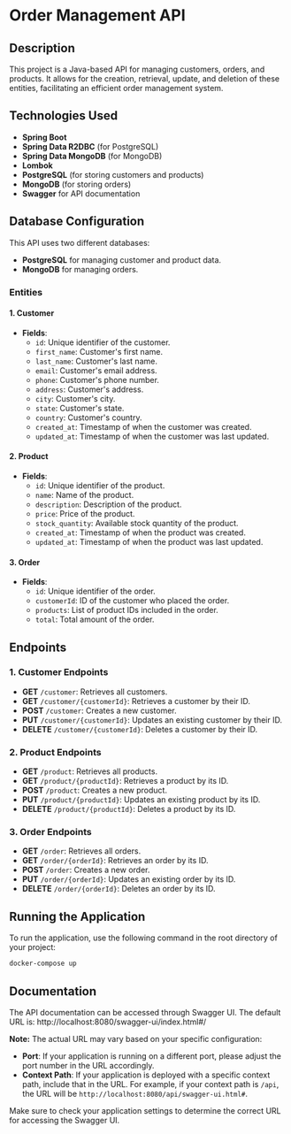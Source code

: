 # Order Management API

## Description

This project is a Java-based API for managing customers, orders, and products. It allows for the creation, retrieval, update, and deletion of these entities, facilitating an efficient order management system.

## Technologies Used

- **Spring Boot**
- **Spring Data R2DBC** (for PostgreSQL)
- **Spring Data MongoDB** (for MongoDB)
- **Lombok**
- **PostgreSQL** (for storing customers and products)
- **MongoDB** (for storing orders)
- **Swagger** for API documentation

## Database Configuration

This API uses two different databases:
- **PostgreSQL** for managing customer and product data.
- **MongoDB** for managing orders.

### Entities

#### 1. Customer
- **Fields**:
    - `id`: Unique identifier of the customer.
    - `first_name`: Customer's first name.
    - `last_name`: Customer's last name.
    - `email`: Customer's email address.
    - `phone`: Customer's phone number.
    - `address`: Customer's address.
    - `city`: Customer's city.
    - `state`: Customer's state.
    - `country`: Customer's country.
    - `created_at`: Timestamp of when the customer was created.
    - `updated_at`: Timestamp of when the customer was last updated.

#### 2. Product
- **Fields**:
    - `id`: Unique identifier of the product.
    - `name`: Name of the product.
    - `description`: Description of the product.
    - `price`: Price of the product.
    - `stock_quantity`: Available stock quantity of the product.
    - `created_at`: Timestamp of when the product was created.
    - `updated_at`: Timestamp of when the product was last updated.

#### 3. Order
- **Fields**:
    - `id`: Unique identifier of the order.
    - `customerId`: ID of the customer who placed the order.
    - `products`: List of product IDs included in the order.
    - `total`: Total amount of the order.

## Endpoints

### 1. Customer Endpoints

- **GET** `/customer`: Retrieves all customers.
- **GET** `/customer/{customerId}`: Retrieves a customer by their ID.
- **POST** `/customer`: Creates a new customer.
- **PUT** `/customer/{customerId}`: Updates an existing customer by their ID.
- **DELETE** `/customer/{customerId}`: Deletes a customer by their ID.

### 2. Product Endpoints

- **GET** `/product`: Retrieves all products.
- **GET** `/product/{productId}`: Retrieves a product by its ID.
- **POST** `/product`: Creates a new product.
- **PUT** `/product/{productId}`: Updates an existing product by its ID.
- **DELETE** `/product/{productId}`: Deletes a product by its ID.

### 3. Order Endpoints

- **GET** `/order`: Retrieves all orders.
- **GET** `/order/{orderId}`: Retrieves an order by its ID.
- **POST** `/order`: Creates a new order.
- **PUT** `/order/{orderId}`: Updates an existing order by its ID.
- **DELETE** `/order/{orderId}`: Deletes an order by its ID.

## Running the Application

To run the application, use the following command in the root directory of your project:

```bash
docker-compose up
```
## Documentation

The API documentation can be accessed through Swagger UI. The default URL is: http://localhost:8080/swagger-ui/index.html#/

**Note:** The actual URL may vary based on your specific configuration:
- **Port**: If your application is running on a different port, please adjust the port number in the URL accordingly.
- **Context Path**: If your application is deployed with a specific context path, include that in the URL. For example, if your context path is `/api`, the URL will be `http://localhost:8080/api/swagger-ui.html#`.

Make sure to check your application settings to determine the correct URL for accessing the Swagger UI.
